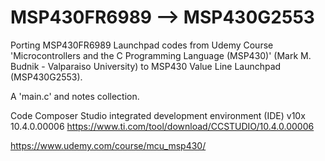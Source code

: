 # MSP430FR6989 --> MSP430G2553  
Porting MSP430FR6989 Launchpad codes from Udemy Course 'Microcontrollers and the C Programming Language (MSP430)' (Mark M. Budnik - Valparaiso University) to MSP430 Value Line Launchpad (MSP430G2553).

A 'main.c' and notes collection.

Code Composer Studio integrated development environment (IDE) v10x 10.4.0.00006
https://www.ti.com/tool/download/CCSTUDIO/10.4.0.00006

https://www.udemy.com/course/mcu_msp430/

